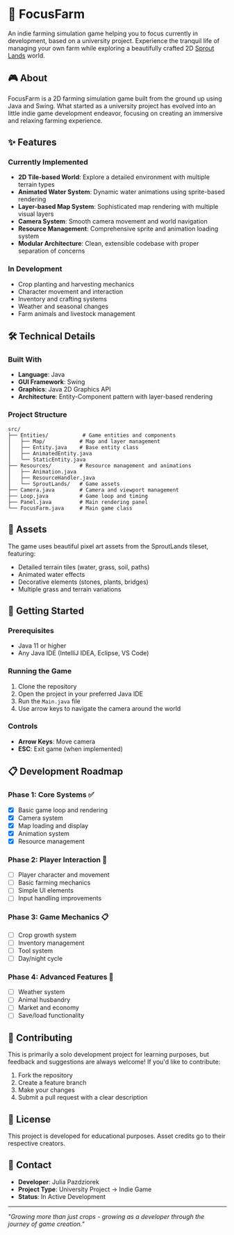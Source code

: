 # 🌱 FocusFarm

An indie farming simulation game helping you to focus currently in development, based on a university project. Experience the tranquil life of managing your own farm while exploring a beautifully crafted 2D [Sprout Lands](https://cupnooble.itch.io/sprout-lands-asset-pack) world.

## 🎮 About

FocusFarm is a 2D farming simulation game built from the ground up using Java and Swing. What started as a university project has evolved into an little indie game development endeavor, focusing on creating an immersive and relaxing farming experience.

## ✨ Features

### Currently Implemented
- **2D Tile-based World**: Explore a detailed environment with multiple terrain types
- **Animated Water System**: Dynamic water animations using sprite-based rendering
- **Layer-based Map System**: Sophisticated map rendering with multiple visual layers
- **Camera System**: Smooth camera movement and world navigation
- **Resource Management**: Comprehensive sprite and animation loading system
- **Modular Architecture**: Clean, extensible codebase with proper separation of concerns

### In Development
- Crop planting and harvesting mechanics
- Character movement and interaction
- Inventory and crafting systems
- Weather and seasonal changes
- Farm animals and livestock management

## 🛠️ Technical Details

### Built With
- **Language**: Java
- **GUI Framework**: Swing
- **Graphics**: Java 2D Graphics API
- **Architecture**: Entity-Component pattern with layer-based rendering

### Project Structure
```
src/
├── Entities/           # Game entities and components
│   ├── Map/           # Map and layer management
│   ├── Entity.java    # Base entity class
│   ├── AnimatedEntity.java
│   └── StaticEntity.java
├── Resources/         # Resource management and animations
│   ├── Animation.java
│   ├── ResourceHandler.java
│   └── SproutLands/   # Game assets
├── Camera.java        # Camera and viewport management
├── Loop.java          # Game loop and timing
├── Panel.java         # Main rendering panel
└── FocusFarm.java     # Main game class
```

## 🎨 Assets

The game uses beautiful pixel art assets from the SproutLands tileset, featuring:
- Detailed terrain tiles (water, grass, soil, paths)
- Animated water effects
- Decorative elements (stones, plants, bridges)
- Multiple grass and terrain variations

## 🚀 Getting Started

### Prerequisites
- Java 11 or higher
- Any Java IDE (IntelliJ IDEA, Eclipse, VS Code)

### Running the Game
1. Clone the repository
2. Open the project in your preferred Java IDE
3. Run the `Main.java` file
4. Use arrow keys to navigate the camera around the world

### Controls
- **Arrow Keys**: Move camera
- **ESC**: Exit game (when implemented)

## 📋 Development Roadmap

### Phase 1: Core Systems ✅
- [x] Basic game loop and rendering
- [x] Camera system
- [x] Map loading and display
- [x] Animation system
- [x] Resource management

### Phase 2: Player Interaction 🔄
- [ ] Player character and movement
- [ ] Basic farming mechanics
- [ ] Simple UI elements
- [ ] Input handling improvements

### Phase 3: Game Mechanics 📋
- [ ] Crop growth system
- [ ] Inventory management
- [ ] Tool system
- [ ] Day/night cycle

### Phase 4: Advanced Features 🎯
- [ ] Weather system
- [ ] Animal husbandry
- [ ] Market and economy
- [ ] Save/load functionality

## 🤝 Contributing

This is primarily a solo development project for learning purposes, but feedback and suggestions are always welcome! If you'd like to contribute:

1. Fork the repository
2. Create a feature branch
3. Make your changes
4. Submit a pull request with a clear description

## 📝 License

This project is developed for educational purposes. Asset credits go to their respective creators.

## 📧 Contact

- **Developer**: Julia Pazdziorek
- **Project Type**: University Project → Indie Game
- **Status**: In Active Development

---

*"Growing more than just crops - growing as a developer through the journey of game creation."*